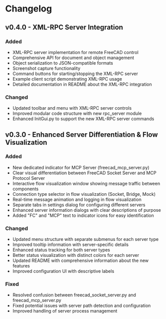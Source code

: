 # Changelog

## v0.4.0 - XML-RPC Server Integration

### Added
- XML-RPC server implementation for remote FreeCAD control
- Comprehensive API for document and object management
- Object serialization to JSON-compatible formats
- Screenshot capture functionality
- Command buttons for starting/stopping the XML-RPC server
- Example client script demonstrating XML-RPC usage
- Detailed documentation in README about the XML-RPC integration

### Changed
- Updated toolbar and menu with XML-RPC server controls
- Improved modular code structure with new rpc_server module
- Enhanced InitGui.py to support the new XML-RPC server commands

## v0.3.0 - Enhanced Server Differentiation & Flow Visualization

### Added
- New dedicated indicator for MCP Server (freecad_mcp_server.py)
- Clear visual differentiation between FreeCAD Socket Server and MCP Protocol Server
- Interactive flow visualization window showing message traffic between components
- Connection type selector in flow visualization (Socket, Bridge, Mock)
- Real-time message animation and logging in flow visualization
- Separate tabs in settings dialog for configuring different servers
- Enhanced server information dialogs with clear descriptions of purpose
- Added "FC" and "MCP" text to indicator icons for easy identification

### Changed
- Updated menu structure with separate submenus for each server type
- Improved tooltip information with server-specific details
- Enhanced status tracking for both server types
- Better status visualization with distinct colors for each server
- Updated README with comprehensive information about the new features
- Improved configuration UI with descriptive labels

### Fixed
- Resolved confusion between freecad_socket_server.py and freecad_mcp_server.py
- Fixed potential issues with server path detection and configuration
- Improved handling of server process management 
